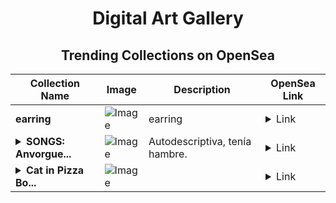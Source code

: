 <div align="center">

# Digital Art Gallery

## Trending Collections on OpenSea

| Collection Name                       | Image                                                                                     | Description                       | OpenSea Link                                                                                          |
|---------------------------------------|-------------------------------------------------------------------------------------------|-----------------------------------|--------------------------------------------------------------------------------------------------------|
| **earring** | ![Image](https://i.seadn.io/s/raw/files/e7623ad6412e9dceb43b6213d822d770.jpg?w=500&auto=format?w=200&auto=format) | earring | <details><summary>Link</summary>[earring](https://opensea.io/collection/earring-7)</details> |
| **<details><summary>SONGS: Anvorgue...</summary>SONGS: Anvorguesa Kompleta</details>** | ![Image](https://i.seadn.io/s/raw/files/3488f802459742b52436ee9bd0c54eb6.jpg?w=500&auto=format?w=200&auto=format) | Autodescriptiva, tenía hambre. | <details><summary>Link</summary>[SONGS: Anvorguesa Kompleta](https://opensea.io/collection/songs-anvorguesa-kompleta)</details> |
| **<details><summary>Cat in Pizza Bo...</summary>Cat in Pizza Box</details>** | ![Image](https://i.seadn.io/s/raw/files/75debbb0232b821aa9ed40afcb773ce5.png?w=500&auto=format?w=200&auto=format) |  | <details><summary>Link</summary>[Cat in Pizza Box](https://opensea.io/collection/cat-in-pizza-box-3)</details> |

</div>